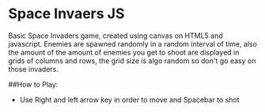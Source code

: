 ﻿# Space Invaers JS
 
 Basic Space Invaders game, created using canvas on HTML5 and javascript. Enemies are spawned randomly in a random interval of time, also the amount of the amount of enemies you get to shoot are displayed in grids of columns and rows, the grid size is algo random so don't go easy on those invaders.
 
 ##How to Play:
  - Use Right and left arrow key in order to move and Spacebar to shot
